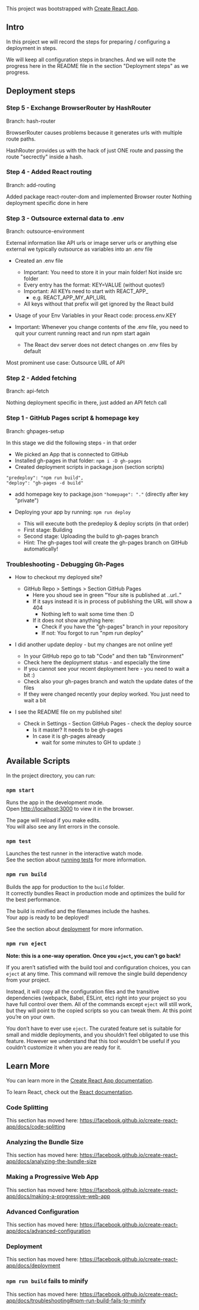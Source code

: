 This project was bootstrapped with [Create React App](https://github.com/facebook/create-react-app).

## Intro

In this project we will record the steps for preparing / configuring a deployment in steps. 

We will keep all configuration steps in branches. And we will note the progress here in the README file in the section "Deployment steps" as we progress.

## Deployment steps


### Step 5 - Exchange BrowserRouter by HashRouter

Branch: hash-router

BrowserRouter causes problems because it generates urls with multiple route paths.

HashRouter provides us with the hack of just ONE route and passing the route 
"secrectly" inside a hash.


### Step 4 - Added React routing

Branch: add-routing

Added package react-router-dom and implemented Browser router
Nothing deployment specific done in here


### Step 3 - Outsource external data to .env

Branch: outsource-environment

External information like API urls or image server urls or anything else external
we typically outsource as variables into an .env file

- Created an .env file
  - Important: You need to store it in your main folder! Not inside src folder
  - Every entry has the format: KEY=VALUE (without quotes!)
  - Important: All KEYs need to start with REACT_APP_
    - e.g. REACT_APP_MY_API_URL
  - All keys without that prefix will get ignored by the React build

- Usage of your Env Variables in your React code: process.env.KEY

- Important: Whenever you change contents of the .env file, you need to quit your current running react and run npm start again
  - The React dev server does not detect changes on .env files by default

Most prominent use case: Outsource URL of API


### Step 2 - Added fetching

Branch: api-fetch

Nothing deployment specific in there, just added an API fetch call


### Step 1 - GitHub Pages script & homepage key

Branch: ghpages-setup

In this stage we did the following steps - in that order

- We picked an App that is connected to GitHub
- Installed gh-pages in that folder: `npm i -D gh-pages`
- Created deployment scripts in package.json (section scripts)
```
"predeploy": "npm run build",
"deploy": "gh-pages -d build"
```
- add homepage key to package.json ` "homepage": "." ` (directly after key "private")

- Deploying your app by running: `npm run deploy`
  - This will execute both the predeploy & deploy scripts (in that order)
  - First stage: Building
  - Second stage: Uploading the build to gh-pages branch
  - Hint: The gh-pages tool will create the gh-pages branch on GitHub automatically!

### Troubleshooting - Debugging Gh-Pages

  - How to checkout my deployed site?
    - GitHub Repo &gt; Settings &gt; Section GitHub Pages
      - Here you shoud see in green "Your site is published at ..url.."
      - If it says instead it is in process of publishing the URL will show a 404
        - Nothing left to wait some time then :D
      - If it does not show anything here: 
        - Check if you have the "gh-pages" branch in your repository
        - If not: You forgot to run "npm run deploy"

  - I did another update deploy - but my changes are not online yet!
    - In your GitHub repo go to tab "Code" and then tab "Environment"
    - Check here the deployment status - and especially the time
    - If you cannot see your recent deployment here - you need to wait a bit :) 
     - Check also your gh-pages branch and watch the update dates of the files
     - If they were changed recently your deploy worked. You just need to wait a bit

  - I see the README file on my published site!
    - Check in Settings - Section GitHub Pages - check the deploy source
      - Is it master? It needs to be gh-pages
      - In case it is gh-pages already
        - wait for some minutes to GH to update :)

## Available Scripts

In the project directory, you can run:

### `npm start`

Runs the app in the development mode.<br />
Open [http://localhost:3000](http://localhost:3000) to view it in the browser.

The page will reload if you make edits.<br />
You will also see any lint errors in the console.

### `npm test`

Launches the test runner in the interactive watch mode.<br />
See the section about [running tests](https://facebook.github.io/create-react-app/docs/running-tests) for more information.

### `npm run build`

Builds the app for production to the `build` folder.<br />
It correctly bundles React in production mode and optimizes the build for the best performance.

The build is minified and the filenames include the hashes.<br />
Your app is ready to be deployed!

See the section about [deployment](https://facebook.github.io/create-react-app/docs/deployment) for more information.

### `npm run eject`

**Note: this is a one-way operation. Once you `eject`, you can’t go back!**

If you aren’t satisfied with the build tool and configuration choices, you can `eject` at any time. This command will remove the single build dependency from your project.

Instead, it will copy all the configuration files and the transitive dependencies (webpack, Babel, ESLint, etc) right into your project so you have full control over them. All of the commands except `eject` will still work, but they will point to the copied scripts so you can tweak them. At this point you’re on your own.

You don’t have to ever use `eject`. The curated feature set is suitable for small and middle deployments, and you shouldn’t feel obligated to use this feature. However we understand that this tool wouldn’t be useful if you couldn’t customize it when you are ready for it.

## Learn More

You can learn more in the [Create React App documentation](https://facebook.github.io/create-react-app/docs/getting-started).

To learn React, check out the [React documentation](https://reactjs.org/).

### Code Splitting

This section has moved here: https://facebook.github.io/create-react-app/docs/code-splitting

### Analyzing the Bundle Size

This section has moved here: https://facebook.github.io/create-react-app/docs/analyzing-the-bundle-size

### Making a Progressive Web App

This section has moved here: https://facebook.github.io/create-react-app/docs/making-a-progressive-web-app

### Advanced Configuration

This section has moved here: https://facebook.github.io/create-react-app/docs/advanced-configuration

### Deployment

This section has moved here: https://facebook.github.io/create-react-app/docs/deployment

### `npm run build` fails to minify

This section has moved here: https://facebook.github.io/create-react-app/docs/troubleshooting#npm-run-build-fails-to-minify
